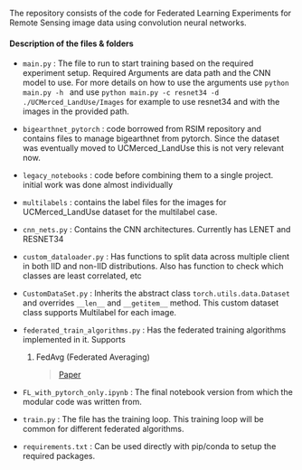 The repository consists of the code for Federated Learning Experiments for Remote Sensing image data using convolution neural networks.

#### Description of the files & folders

-  `main.py` : The file to run to start training based on the required experiment setup. Required Arguments are data path and the CNN model to use. For more details on how to use the arguments use `python main.py -h ` and use `python main.py -c resnet34 -d ./UCMerced_LandUse/Images` for example to use resnet34 and with the images in the provided path.

- `bigearthnet_pytorch` : code borrowed from RSIM repository and contains files to manage bigearthnet from pytorch. Since the dataset was eventually moved to UCMerced_LandUse this is not very relevant now.

- `legacy_notebooks` : code before combining them to a single project. initial work was done almost individually
- `multilabels` : contains the label files for the images for UCMerced_LandUse dataset for the multilabel case.
- `cnn_nets.py` : Contains the CNN architectures. Currently has LENET and RESNET34
- `custom_dataloader.py` : Has functions to split data across multiple client in both IID and non-IID distributions. Also has function to check which classes are least correlated, etc
- `CustomDataSet.py` : Inherits the abstract class `torch.utils.data.Dataset` and overrides `__len__` and `__getitem__` method. This custom dataset class supports Multilabel for each image.
- `federated_train_algorithms.py` : Has the federated training algorithms implemented in it. Supports
  1. FedAvg (Federated Averaging)
     > [Paper](https://arxiv.org/abs/1602.05629)

- `FL_with_pytorch_only.ipynb` : The final notebook version from which the modular code was written from.
-  `train.py` : The file has the training loop. This training loop will be common for different federated algorithms.
- `requirements.txt` : Can be used directly with pip/conda to setup the required packages.
